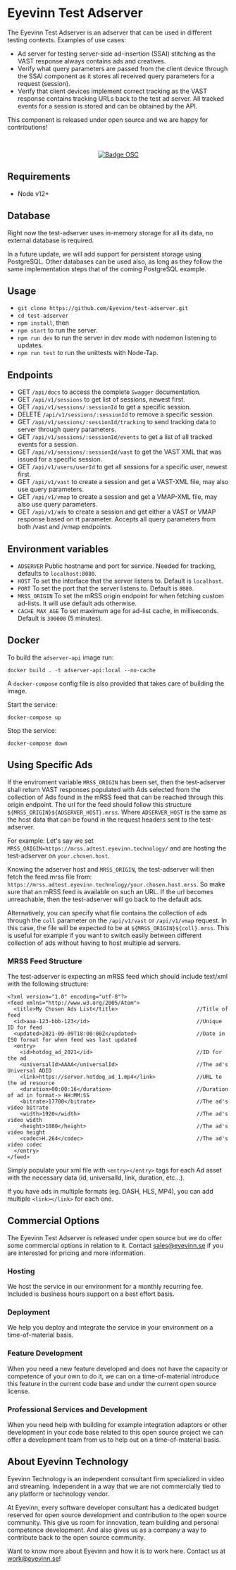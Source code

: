 # Eyevinn Test Adserver

The Eyevinn Test Adserver is an adserver that can be used in different testing contexts. Examples of use cases:

- Ad server for testing server-side ad-insertion (SSAI) stitching as the VAST response always contains ads and creatives.
- Verify what query parameters are passed from the client device through the SSAI component as it stores all received query parameters for a request (session).
- Verify that client devices implement correct tracking as the VAST response contains tracking URLs back to the test ad server. All tracked events for a session is stored and can be obtained by the API.

This component is released under open source and we are happy for contributions!

<br/>

<div align="center">

[![Badge OSC](https://img.shields.io/badge/Evaluate-24243B?style=for-the-badge&logo=data:image/svg+xml;base64,PHN2ZyB3aWR0aD0iMjQiIGhlaWdodD0iMjQiIHZpZXdCb3g9IjAgMCAyNCAyNCIgZmlsbD0ibm9uZSIgeG1sbnM9Imh0dHA6Ly93d3cudzMub3JnLzIwMDAvc3ZnIj4KPGNpcmNsZSBjeD0iMTIiIGN5PSIxMiIgcj0iMTIiIGZpbGw9InVybCgjcGFpbnQwX2xpbmVhcl8yODIxXzMxNjcyKSIvPgo8Y2lyY2xlIGN4PSIxMiIgY3k9IjEyIiByPSI3IiBzdHJva2U9ImJsYWNrIiBzdHJva2Utd2lkdGg9IjIiLz4KPGRlZnM%2BCjxsaW5lYXJHcmFkaWVudCBpZD0icGFpbnQwX2xpbmVhcl8yODIxXzMxNjcyIiB4MT0iMTIiIHkxPSIwIiB4Mj0iMTIiIHkyPSIyNCIgZ3JhZGllbnRVbml0cz0idXNlclNwYWNlT25Vc2UiPgo8c3RvcCBzdG9wLWNvbG9yPSIjQzE4M0ZGIi8%2BCjxzdG9wIG9mZnNldD0iMSIgc3RvcC1jb2xvcj0iIzREQzlGRiIvPgo8L2xpbmVhckdyYWRpZW50Pgo8L2RlZnM%2BCjwvc3ZnPgo%3D)](https://app.osaas.io/browse/eyevinn-test-adserver)

</div>

## Requirements

- Node v12+

## Database

Right now the test-adserver uses in-memory storage for all its data, no external database is required.

In a future update, we will add support for persistent storage using PostgreSQL.
Other databases can be used also, as long as they follow the same implementation steps that of the coming PostgreSQL example.

## Usage

- `git clone https://github.com/Eyevinn/test-adserver.git`
- `cd test-adserver`
- `npm install`, then
- `npm start` to run the server.
- `npm run dev` to run the server in dev mode with nodemon listening to updates.
- `npm run test` to run the unittests with Node-Tap.

## Endpoints

- GET `/api/docs` to access the complete `Swagger` documentation.
- GET `/api/v1/sessions` to get list of sessions, newest first.
- GET `/api/v1/sessions/:sessionId` to get a specific session.
- DELETE `/api/v1/sessions/:sessionId` to remove a specific session.
- GET `/api/v1/sessions/:sessionId/tracking` to send tracking data to server through query parameters.
- GET `/api/v1/sessions/:sessionId/events` to get a list of all tracked events for a session.
- GET `/api/v1/sessions/:sessionId/vast` to get the VAST XML that was issued for a specific session.
- GET `/api/v1/users/userId` to get all sessions for a specific user, newest first.
- GET `/api/v1/vast` to create a session and get a VAST-XML file, may also use query parameters.
- GET `/api/v1/vmap` to create a session and get a VMAP-XML file, may also use query parameters.
- GET `/api/v1/ads` to create a session and get either a VAST or VMAP response based on rt parameter. Accepts all query parameters from both /vast and /vmap endpoints.

## Environment variables

- `ADSERVER` Public hostname and port for service. Needed for tracking, defaults to `localhost:8080`.
- `HOST` To set the interface that the server listens to. Default is `localhost`.
- `PORT` To set the port that the server listens to. Default is `8080`.
- `MRSS_ORIGIN` To set the mRSS origin endpoint for when fetching custom ad-lists. It will use default ads otherwise.
- `CACHE_MAX_AGE` To set maximum age for ad-list cache, in milliseconds. Default is `300000` (5 minutes).

## Docker

To build the `adserver-api` image run:

    docker build . -t adserver-api:local --no-cache

A `docker-compose` config file is also provided that takes care of building the image.

Start the service:

    docker-compose up

Stop the service:

    docker-compose down

## Using Specific Ads

If the enviroment variable `MRSS_ORIGIN` has been set, then the test-adserver shall return VAST responses populated with Ads selected from
the collection of Ads found in the mRSS feed that can be reached through this origin endpoint. The url for the feed should follow this structure
`${MRSS_ORIGIN}${ADSERVER_HOST}.mrss`. Where `ADSERVER_HOST` is the same as the host data that can be found in the request headers sent to the test-adserver.

For example:
Let's say we set `MRSS_ORIGIN=https://mrss.adtest.eyevinn.technology/` and are hosting the test-adserver on `your.chosen.host`.

Knowing the adserver host and `MRSS_ORIGIN`, the test-adserver will then fetch the feed.mrss file from:
`https://mrss.adtest.eyevinn.technology/your.chosen.host.mrss`. So make sure that an mRSS feed is available on such an URL. If the url becomes unreachable, then the test-adserver will go back to the default ads.

Alternatively, you can specify what file contains the collection of ads through the `coll` parameter on the `/api/v1/vast` or `/api/v1/vmap` request. In this case, the file will be expected to be at `${MRSS_ORIGIN}${coll}.mrss`. This is useful for example if you want to switch easily between different collection of ads without having to host multiple ad servers.

### MRSS Feed Structure

The test-adserver is expecting an mRSS feed which should include text/xml with the following structure:

```
<?xml version="1.0" encoding="utf-8"?>
<feed xmlns="http://www.w3.org/2005/Atom">
  <title>My Chosen Ads List</title>                         //Title of feed
  <id>aaa-123-bbb-123</id>                                  //Unique ID for feed
  <updated>2021-09-09T18:00:00Z</updated>                   //Date in ISO format for when feed was last updated
  <entry>                                                   
    <id>hotdog_ad_2021</id>                                 //ID for the ad
    <universalId>AAAA</universalId>                         //The ad's Universal ADID 
    <link>https://server.hotdog_ad_1.mp4</link>             //URL to the ad resource
    <duration>00:00:16</duration>                           //Duration of ad in format-> HH:MM:SS
    <bitrate>17700</bitrate>                                //The ad's video bitrate
    <width>1920</width>                                     //The ad's video width
    <height>1080</height>                                   //The ad's video height
    <codec>H.264</codec>                                    //The ad's video codec
  </entry> 
</feed>
```

Simply populate your xml file with `<entry></entry>` tags for each Ad asset with the necessary data (id, universalId, link, duration, etc...).

If you have ads in multiple formats (eg. DASH, HLS, MP4), you can add multiple `<link></link>` for each one.

## Commercial Options

The Eyevinn Test Adserver is released under open source but we do offer some commercial options in relation to it. Contact <sales@eyevinn.se> if you are interested for pricing and more information.

### Hosting

We host the service in our environment for a monthly recurring fee. Included is business hours support on a best effort basis.

### Deployment

We help you deploy and integrate the service in your environment on a time-of-material basis.

### Feature Development

When you need a new feature developed and does not have the capacity or competence of your own to do it, we can on a time-of-material introduce this feature in the current code base and under the current open source license. 

### Professional Services and Development

When you need help with building for example integration adaptors or other development in your code base related to this open source project we can offer a development team from us to help out on a time-of-material basis. 

## About Eyevinn Technology

Eyevinn Technology is an independent consultant firm specialized in video and streaming. Independent in a way that we are not commercially tied to any platform or technology vendor.

At Eyevinn, every software developer consultant has a dedicated budget reserved for open source development and contribution to the open source community. This give us room for innovation, team building and personal competence development. And also gives us as a company a way to contribute back to the open source community.

Want to know more about Eyevinn and how it is to work here. Contact us at <work@eyevinn.se>!
